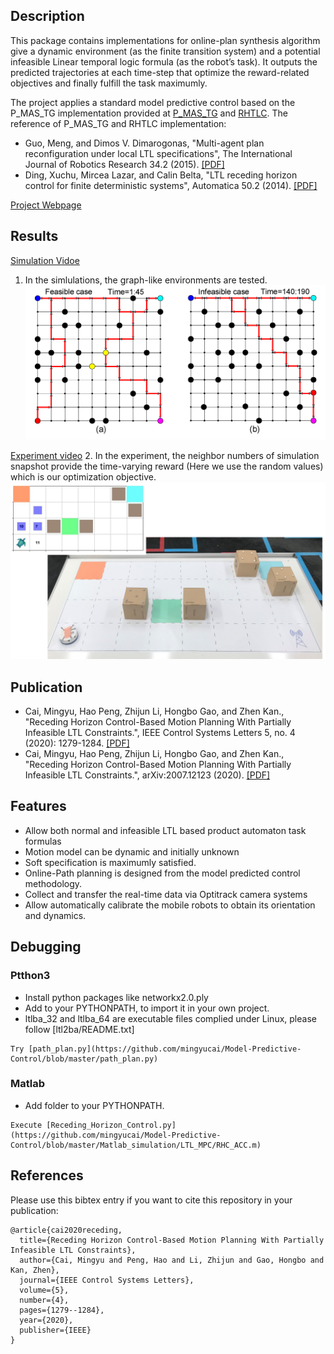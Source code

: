 ## Description

This package contains implementations for online-plan synthesis algorithm give a dynamic
environment (as the finite transition system) and a potential infeasible Linear temporal
logic formula (as the robot’s task). It outputs the predicted trajectories at each
time-step that optimize the reward-related objectives and finally fulfill the task maximumly.

The project applies a standard model predictive control based on the P_MAS_TG implementation provided at [P_MAS_TG](https://mengguo.github.io/personal_site/P_MAS_TG.html) and [RHTLC](http://sites.bu.edu/hyness/rhtlc/).
The reference of P_MAS_TG and RHTLC implementation:
* Guo, Meng, and Dimos V. Dimarogonas, "Multi-agent plan reconfiguration under local LTL specifications", The International Journal of Robotics Research 34.2 (2015). [[PDF]](https://journals.sagepub.com/doi/full/10.1177/0278364914546174?casa_token=OSKkS6Vqz-gAAAAA%3A5E1-CDKymr6gHfepShhnvEP-Jnmw8afGzfxwV_wL4s69r_0uxAoh-hJNpGgwt0jj5Fa00NX2vJvd3A)
* Ding, Xuchu, Mircea Lazar, and Calin Belta, "LTL receding horizon control for finite deterministic systems", Automatica 50.2 (2014). [[PDF]](https://www.sciencedirect.com/science/article/pii/S0005109813005475?casa_token=bF8jKGWx-oMAAAAA:v_QZJMRZVz6y04OQtbP0tA6LujTguHcyYrVa9ISHTR55BmNcQ91MspkD2QIvq7yM-Xj3kpilaSw)

[Project Webpage](https://github.com/mingyucai/Model_Predictive_Conrol-LTL)

## Results
[Simulation Vidoe](https://www.youtube.com/watch?v=RyRnKXDDH5U)
1. In the simlulations, the graph-like environments are tested.
![grid.png](grid.png)

[Experiment video](https://www.youtube.com/watch?v=16j6TmVUrTk)
2. In the experiment, the neighbor numbers of simulation snapshot provide the time-varying reward 
(Here we use the random values) which is our optimization objective.
![experiment.jpg](experiment.jpg)

## Publication
* Cai, Mingyu, Hao Peng, Zhijun Li, Hongbo Gao, and Zhen Kan., "Receding Horizon Control-Based Motion Planning With Partially Infeasible LTL Constraints.", IEEE Control Systems Letters 5, no. 4 (2020): 1279-1284. [[PDF]](https://ieeexplore.ieee.org/abstract/document/9234439?casa_token=cyg4D_wIfCsAAAAA:hL5irFNksL4g4YL4RWAUs1vVp5IdByJ91qUJzEAbFVrLVRwxRfUvwjS58sBLW3Clvvuwq-cA9Q)
* Cai, Mingyu, Hao Peng, Zhijun Li, Hongbo Gao, and Zhen Kan., "Receding Horizon Control-Based Motion Planning With Partially Infeasible LTL Constraints.", arXiv:2007.12123 (2020). [[PDF]](https://arxiv.org/abs/2007.12123)

## Features
- Allow both normal and infeasible LTL based product automaton task formulas
- Motion model can be dynamic and initially unknown
- Soft specification is maximumly satisfied.
- Online-Path planning is designed from the model predicted control methodology.
- Collect and transfer the real-time data via Optitrack camera systems 
- Allow automatically calibrate the mobile robots to obtain its orientation and dynamics.

## Debugging
### Ptthon3
* Install python packages like networkx2.0.ply
* Add to your PYTHONPATH, to import it in your own project.
* ltlba_32 and ltlba_64 are executable files complied under Linux, please follow [ltl2ba/README.txt]
```
Try [path_plan.py](https://github.com/mingyucai/Model-Predictive-Control/blob/master/path_plan.py) 
```
### Matlab
* Add folder to your PYTHONPATH.
```
Execute [Receding_Horizon_Control.py](https://github.com/mingyucai/Model-Predictive-Control/blob/master/Matlab_simulation/LTL_MPC/RHC_ACC.m)
```


## References
Please use this bibtex entry if you want to cite this repository in your publication:
```
@article{cai2020receding,
  title={Receding Horizon Control-Based Motion Planning With Partially Infeasible LTL Constraints},
  author={Cai, Mingyu and Peng, Hao and Li, Zhijun and Gao, Hongbo and Kan, Zhen},
  journal={IEEE Control Systems Letters},
  volume={5},
  number={4},
  pages={1279--1284},
  year={2020},
  publisher={IEEE}
}

```
